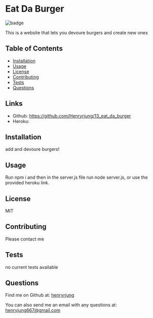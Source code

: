   
# Eat Da Burger 

  ![badge](https://img.shields.io/badge/license-MIT-brightgreen)

  This is a website that lets you devoure burgers and create new ones

  ## Table of Contents
  * [Installation](#installation)
  * [Usage](#usage)
  * [License](#license)
  * [Contributing](#contributing)
  * [Tests](#tests)
  * [Questions](#questions)

  ## Links

  * Github: https://github.com/Henryrjung/13_eat_da_burger
  * Heroku:
  
  ## Installation

  add and devoure burgers!

  ## Usage

  Run npm i and then in the server.js file run node server.js, or use the provided heroku link.

  ## License

  MIT

  ## Contributing

  Please contact me 

  ## Tests

  no current tests available

  ## Questions

  

  Find me on Github at: [henryrjung](https://github.com/henryrjung)

  You can also send me an email with any questions at: henryjung667@gmail.com